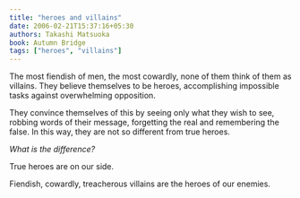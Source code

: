 ```yaml
---
title: "heroes and villains"
date: 2006-02-21T15:37:16+05:30
authors: Takashi Matsuoka
book: Autumn Bridge
tags: ["heroes", "villains"]
---
```

The most fiendish of men, the most cowardly, none of them think of them as villains. They believe themselves to be heroes, accomplishing impossible tasks against overwhelming opposition.

They convince themselves of this by seeing only what they wish to see, robbing words of their message, forgetting the real and remembering the false. In this way, they are not so different from true heroes.

_What is the difference?_

True heroes are on our side.

Fiendish, cowardly, treacherous villains are the heroes of our enemies.
